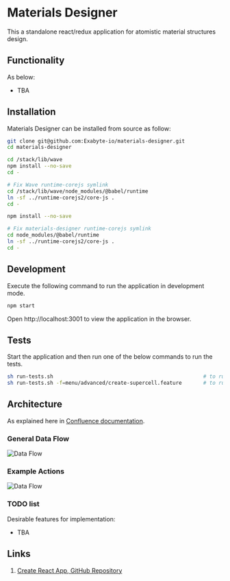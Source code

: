 # Materials Designer

This a standalone react/redux application for atomistic material structures design.

## Functionality

As below:

- TBA

## Installation

Materials Designer can be installed from source as follow:

```bash
git clone git@github.com:Exabyte-io/materials-designer.git
cd materials-designer

cd /stack/lib/wave
npm install --no-save
cd -

# Fix Wave runtime-corejs symlink
cd /stack/lib/wave/node_modules/@babel/runtime
ln -sf ../runtime-corejs2/core-js .
cd -

npm install --no-save

# Fix materials-designer runtime-corejs symlink
cd node_modules/@babel/runtime
ln -sf ../runtime-corejs2/core-js .
cd -
```

## Development

Execute the following command to run the application in development mode.

```bash
npm start
```

Open http://localhost:3001 to view the application in the browser.

## Tests

Start the application and then run one of the below commands to run the tests.

```bash
sh run-tests.sh                                                 # to run all the tests
sh run-tests.sh -f=menu/advanced/create-supercell.feature       # to run an specific test
```

## Architecture

As explained here in [Confluence documentation](https://exabyte.atlassian.net/wiki/spaces/PD/pages/2261113/Materials+Designer).


### General Data Flow

![Data Flow](https://user-images.githubusercontent.com/721112/37315598-b4995d8c-2617-11e8-8b9b-3004821cc61b.png)

### Example Actions

![Data Flow](https://user-images.githubusercontent.com/721112/37314717-df79d658-2612-11e8-9e1c-414efdaa1661.png)


### TODO list

Desirable features for implementation:

- TBA

## Links

1. [Create React App, GitHub Repository](https://github.com/facebook/create-react-app)
